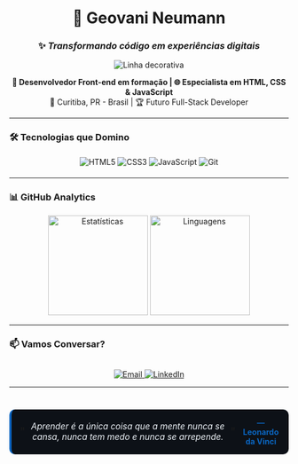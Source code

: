 <div align="center">
  
# 🚀 Geovani Neumann 

### ✨ _Transformando código em experiências digitais_

![Linha decorativa](https://i.imgur.com/dBaSKWF.gif)

**🎯 Desenvolvedor Front-end em formação | 🌐 Especialista em HTML, CSS & JavaScript**  
📍 Curitiba, PR - Brasil | 🏆 Futuro Full-Stack Developer

</div>

---

### 🛠 **Tecnologias que Domino**
<div align="center" style="margin: 20px 0;">
  <img src="https://img.shields.io/badge/HTML5-E34F26?style=for-the-badge&logo=html5&logoColor=white&logoWidth=30" alt="HTML5" />
  <img src="https://img.shields.io/badge/CSS3-1572B6?style=for-the-badge&logo=css3&logoColor=white" alt="CSS3" />
  <img src="https://img.shields.io/badge/JavaScript-F7DF1E?style=for-the-badge&logo=javascript&logoColor=black" alt="JavaScript" />
  <img src="https://img.shields.io/badge/Git-E44C30?style=for-the-badge&logo=git&logoColor=white" alt="Git" />
</div>

---

### 📊 **GitHub Analytics**
<div align="center">
  <img height="180em" src="https://github-readme-stats.vercel.app/api?username=GeovaniNeumann&show_icons=true&theme=radical&bg_color=0d1117&hide_border=true&count_private=true" alt="Estatísticas" />
  <img height="180em" src="https://github-readme-stats.vercel.app/api/top-langs/?username=GeovaniNeumann&layout=compact&theme=radical&bg_color=0d1117&hide_border=true" alt="Linguagens" />
</div>

---

### 📫 **Vamos Conversar?**
<div align="center" style="margin-top:30px">
  <a href="mailto:geovanefr@gmail.com?subject=Contato%20via%20GitHub&body=Olá%20Geovani,%20vim%20pelo%20seu%20GitHub!">
    <img src="https://img.shields.io/badge/📧_Email-D14836?style=for-the-badge&logo=gmail&logoColor=white" alt="Email" />
  </a>
  <a href="https://www.linkedin.com/in/geovani-neumann-7a88b0294">
    <img src="https://img.shields.io/badge/🔗_LinkedIn-0077B5?style=for-the-badge&logo=linkedin&logoColor=white" alt="LinkedIn" />
  </a>
</div>

---

<div align="center" style="margin:40px 0; display:flex; justify-content:center; align-items:center; gap:10px; background:#0d1117; padding:15px; border-radius:10px; border-left:4px solid #0A66C2">
  <span style="font-size:1.5em">"</span>
  <p style="margin:0; font-size:1.1em; font-style:italic; color:#f0f6fc">
    Aprender é a única coisa que a mente nunca se cansa, nunca tem medo e nunca se arrepende.
  </p>
  <span style="font-size:1.5em">"</span>
  <p style="margin:0; color:#0A66C2; font-weight:bold">— Leonardo da Vinci</p>
</div>
